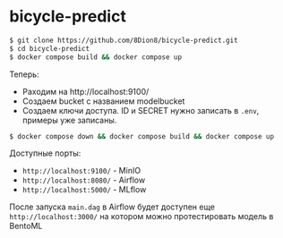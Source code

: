 # bicycle-predict
```bash
$ git clone https://github.com/8Dion8/bicycle-predict.git
$ cd bicycle-predict
$ docker compose build && docker compose up
```
Теперь: 
* Pаходим на http://localhost:9100/
* Cоздаем bucket с названием modelbucket
* Cоздаем ключи доступа. ID и SECRET нужно записать в `.env`, примеры уже записаны.
```bash
$ docker compose down && docker compose build && docker compose up
```
Доступные порты:
* `http://localhost:9100/` - MinIO
* `http://localhost:8080/` - Airflow
* `http://localhost:5000/` - MLflow

После запуска `main.dag` в Airflow будет доступен еще `http://localhost:3000/` на котором можно протестировать модель в BentoML
